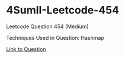 # 4SumII-Leetcode-454

Leetcode Question 454 (Medium)

Techniques Used in Question:
Hashmap

[Link to Question](https://leetcode.com/problems/4sum-ii/)
